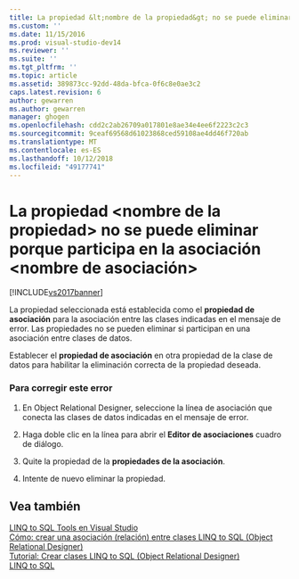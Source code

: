```yaml
---
title: La propiedad &lt;nombre de la propiedad&gt; no se puede eliminar porque participa en la asociación &lt;nombre de la asociación&gt; | Documentos de Microsoft
ms.custom: ''
ms.date: 11/15/2016
ms.prod: visual-studio-dev14
ms.reviewer: ''
ms.suite: ''
ms.tgt_pltfrm: ''
ms.topic: article
ms.assetid: 389873cc-92dd-48da-bfca-0f6c8e0ae3c2
caps.latest.revision: 6
author: gewarren
ms.author: gewarren
manager: ghogen
ms.openlocfilehash: cdd2c2ab26709a017801e8ae34e4ee6f2223c2c3
ms.sourcegitcommit: 9ceaf69568d61023868ced59108ae4dd46f720ab
ms.translationtype: MT
ms.contentlocale: es-ES
ms.lasthandoff: 10/12/2018
ms.locfileid: "49177741"
---
```

# <a name="the-property-ltproperty-namegt-cannot-be-deleted-because-it-is-participating-in-the-association-ltassociation-namegt"></a>La propiedad &lt;nombre de la propiedad&gt; no se puede eliminar porque participa en la asociación &lt;nombre de asociación&gt;
[!INCLUDE[vs2017banner](../includes/vs2017banner.md)]

  
La propiedad seleccionada está establecida como el **propiedad de asociación** para la asociación entre las clases indicadas en el mensaje de error. Las propiedades no se pueden eliminar si participan en una asociación entre clases de datos.  
  
 Establecer el **propiedad de asociación** en otra propiedad de la clase de datos para habilitar la eliminación correcta de la propiedad deseada.  
  
### <a name="to-correct-this-error"></a>Para corregir este error  
  
1.  En Object Relational Designer, seleccione la línea de asociación que conecta las clases de datos indicadas en el mensaje de error.  
  
2.  Haga doble clic en la línea para abrir el **Editor de asociaciones** cuadro de diálogo.  
  
3.  Quite la propiedad de la **propiedades de la asociación**.  
  
4.  Intente de nuevo eliminar la propiedad.  
  
## <a name="see-also"></a>Vea también  
 [LINQ to SQL Tools en Visual Studio](../data-tools/linq-to-sql-tools-in-visual-studio2.md)   
 [Cómo: crear una asociación (relación) entre clases LINQ to SQL (Object Relational Designer)](../data-tools/how-to-create-an-association-relationship-between-linq-to-sql-classes-o-r-designer.md)   
 [Tutorial: Crear clases LINQ to SQL (Object Relational Designer)](http://msdn.microsoft.com/library/35aad4a4-2e8a-46e2-ae09-5fbfd333c233)   
 [LINQ to SQL](http://msdn.microsoft.com/library/73d13345-eece-471a-af40-4cc7a2f11655)

